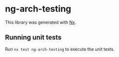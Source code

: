 # ng-arch-testing

This library was generated with [Nx](https://nx.dev).

## Running unit tests

Run `nx test ng-arch-testing` to execute the unit tests.
